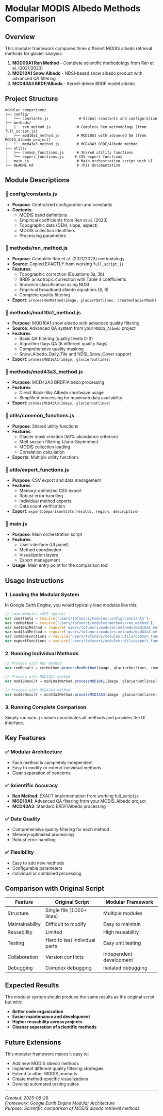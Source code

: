# Modular MODIS Albedo Methods Comparison

## Overview

This modular framework compares three different MODIS albedo retrieval methods for glacier analysis:

1. **MOD09A1 Ren Method** - Complete scientific methodology from Ren et al. (2021/2023)
2. **MOD10A1 Snow Albedo** - NDSI-based snow albedo product with advanced QA filtering
3. **MCD43A3 BRDF/Albedo** - Kernel-driven BRDF model albedo

## Project Structure

```
modular_comparison/
├── config/
│   └── constants.js              # Global constants and configuration
├── methods/
│   ├── ren_method.js            # Complete Ren methodology (from full_script.js)
│   ├── mod10a1_method.js        # MOD10A1 with advanced QA (from MODIS_Albedo project)
│   └── mcd43a3_method.js        # MCD43A3 BRDF/Albedo method
├── utils/
│   ├── common_functions.js      # Shared utility functions
│   └── export_functions.js     # CSV export functions
├── main.js                      # Main orchestration script with UI
└── README.md                    # This documentation
```

## Module Descriptions

### 📁 config/constants.js
- **Purpose**: Centralized configuration and constants
- **Contents**: 
  - MODIS band definitions
  - Empirical coefficients from Ren et al. (2023)
  - Topographic data (DEM, slope, aspect)
  - MODIS collection identifiers
  - Processing parameters

### 📁 methods/ren_method.js
- **Purpose**: Complete Ren et al. (2021/2023) methodology
- **Source**: Copied EXACTLY from working `full_script.js`
- **Features**:
  - Topographic correction (Equations 3a, 3b)
  - BRDF anisotropic correction with Table 4 coefficients
  - Snow/ice classification using NDSI
  - Empirical broadband albedo equations (8, 9)
  - Complete quality filtering
- **Export**: `processRenMethod(image, glacierOutlines, createGlacierMask)`

### 📁 methods/mod10a1_method.js
- **Purpose**: MOD10A1 snow albedo with advanced quality filtering
- **Source**: Advanced QA system from your `MODIS_Albedo` project
- **Features**:
  - Basic QA filtering (quality levels 0-3)
  - Algorithm flags QA (8 different quality flags)
  - Comprehensive quality masking
  - Snow_Albedo_Daily_Tile and NDSI_Snow_Cover support
- **Export**: `processMOD10A1(image, glacierOutlines)`

### 📁 methods/mcd43a3_method.js
- **Purpose**: MCD43A3 BRDF/Albedo processing
- **Features**:
  - Direct Black-Sky Albedo shortwave usage
  - Simplified processing for maximum data availability
- **Export**: `processMCD43A3(image, glacierOutlines)`

### 📁 utils/common_functions.js
- **Purpose**: Shared utility functions
- **Features**:
  - Glacier mask creation (50% abundance criterion)
  - Melt season filtering (June-September)
  - MODIS collection loading
  - Correlation calculation
- **Exports**: Multiple utility functions

### 📁 utils/export_functions.js
- **Purpose**: CSV export and data management
- **Features**:
  - Memory-optimized CSV export
  - Robust error handling
  - Individual method exports
  - Data count verification
- **Export**: `exportComparisonStats(results, region, description)`

### 📁 main.js
- **Purpose**: Main orchestration script
- **Features**:
  - User interface (UI panel)
  - Method coordination
  - Visualization layers
  - Export management
- **Usage**: Main entry point for the comparison tool

## Usage Instructions

### 1. Loading the Modular System

In Google Earth Engine, you would typically load modules like this:

```javascript
// Load modules (GEE syntax)
var constants = require('users/tofunori/modules:config/constants');
var renMethod = require('users/tofunori/modules:methods/ren_method');
var mod10a1Method = require('users/tofunori/modules:methods/mod10a1_method');
var mcd43a3Method = require('users/tofunori/modules:methods/mcd43a3_method');
var commonFunctions = require('users/tofunori/modules:utils/common_functions');
var exportFunctions = require('users/tofunori/modules:utils/export_functions');
```

### 2. Running Individual Methods

```javascript
// Process with Ren method
var renResult = renMethod.processRenMethod(image, glacierOutlines, commonFunctions.createGlacierMask);

// Process with MOD10A1 method
var mod10Result = mod10a1Method.processMOD10A1(image, glacierOutlines);

// Process with MCD43A3 method
var mcd43Result = mcd43a3Method.processMCD43A3(image, glacierOutlines);
```

### 3. Running Complete Comparison

Simply run `main.js` which coordinates all methods and provides the UI interface.

## Key Features

### ✅ Modular Architecture
- Each method is completely independent
- Easy to modify or extend individual methods
- Clear separation of concerns

### ✅ Scientific Accuracy
- **Ren Method**: EXACT implementation from working full_script.js
- **MOD10A1**: Advanced QA filtering from your MODIS_Albedo project
- **MCD43A3**: Standard BRDF/Albedo processing

### ✅ Data Quality
- Comprehensive quality filtering for each method
- Memory-optimized processing
- Robust error handling

### ✅ Flexibility
- Easy to add new methods
- Configurable parameters
- Individual or combined processing

## Comparison with Original Script

| Feature | Original Script | Modular Framework |
|---------|----------------|-------------------|
| Structure | Single file (1000+ lines) | Multiple modules |
| Maintainability | Difficult to modify | Easy to maintain |
| Reusability | Limited | High reusability |
| Testing | Hard to test individual parts | Easy unit testing |
| Collaboration | Version conflicts | Independent development |
| Debugging | Complex debugging | Isolated debugging |

## Expected Results

The modular system should produce the same results as the original script but with:
- **Better code organization**
- **Easier maintenance and development**
- **Higher reusability across projects**
- **Cleaner separation of scientific methods**

## Future Extensions

This modular framework makes it easy to:
- Add new MODIS albedo methods
- Implement different quality filtering strategies
- Extend to other MODIS products
- Create method-specific visualizations
- Develop automated testing suites

---

*Created: 2025-06-29*  
*Framework: Google Earth Engine Modular Architecture*  
*Purpose: Scientific comparison of MODIS albedo retrieval methods*